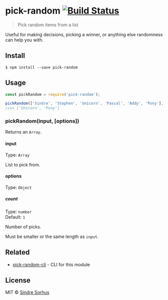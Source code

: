 # pick-random [![Build Status](https://travis-ci.org/sindresorhus/pick-random.svg?branch=master)](https://travis-ci.org/sindresorhus/pick-random)

> Pick random items from a list

Useful for making decisions, picking a winner, or anything else randomness can help you with.


## Install

```
$ npm install --save pick-random
```


## Usage

```js
const pickRandom = require('pick-random');

pickRandom(['Sindre', 'Stephen', 'Unicorn', 'Pascal', 'Addy', 'Pony'], {count: 2});
//=> ['Unicorn', 'Pony']
```

### pickRandom(input, [options])

Returns an `Array`.

#### input

Type: `Array`

List to pick from.

#### options

Type: `Object`

##### count

Type: `number`<br>
Default: `1`

Number of picks.

Must be smaller or the same length as `input`.


## Related

- [pick-random-cli](https://github.com/sindresorhus/pick-random-cli) - CLI for this module


## License

MIT © [Sindre Sorhus](https://sindresorhus.com)
